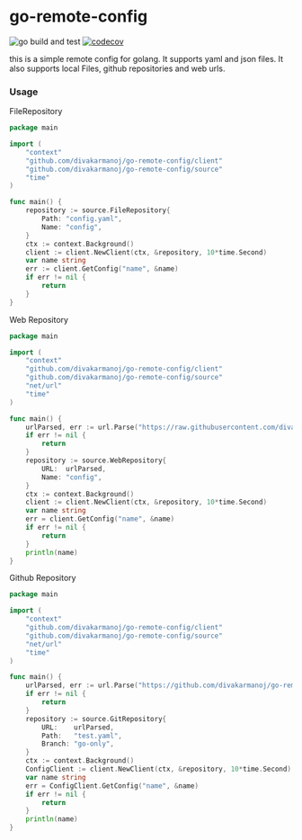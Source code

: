 # go-remote-config
![go build and test](https://github.com/divakarmanoj/go-remote-config/actions/workflows/go.yml/badge.svg)
[![codecov](https://codecov.io/gh/divakarmanoj/go-remote-config/branch/main/graph/badge.svg?token=6BNZ5FPY9N)](https://codecov.io/gh/divakarmanoj/go-remote-config)


this is a simple remote config for golang. It supports yaml and json files. It also supports local Files, github repositories and web urls.

### Usage
FileRepository
```go
package main

import (
	"context"
	"github.com/divakarmanoj/go-remote-config/client"
	"github.com/divakarmanoj/go-remote-config/source"
	"time"
)

func main() {
	repository := source.FileRepository{
		Path: "config.yaml",
		Name: "config",
	}
	ctx := context.Background()
	client := client.NewClient(ctx, &repository, 10*time.Second)
	var name string
	err := client.GetConfig("name", &name)
	if err != nil {
		return
	}
}

```

Web Repository
```go
package main

import (
	"context"
	"github.com/divakarmanoj/go-remote-config/client"
	"github.com/divakarmanoj/go-remote-config/source"
	"net/url"
	"time"
)

func main() {
	urlParsed, err := url.Parse("https://raw.githubusercontent.com/divakarmanoj/go-remote-config/go-only/test.yaml")
	if err != nil {
		return
	}
	repository := source.WebRepository{
		URL:  urlParsed,
		Name: "config",
	}
	ctx := context.Background()
	client := client.NewClient(ctx, &repository, 10*time.Second)
	var name string
	err = client.GetConfig("name", &name)
	if err != nil {
		return
	}
	println(name)
}
```
Github Repository
```go
package main

import (
	"context"
	"github.com/divakarmanoj/go-remote-config/client"
	"github.com/divakarmanoj/go-remote-config/source"
	"net/url"
	"time"
)

func main() {
	urlParsed, err := url.Parse("https://github.com/divakarmanoj/go-remote-config.git")
	if err != nil {
		return
	}
	repository := source.GitRepository{
		URL:    urlParsed,
		Path:   "test.yaml",
		Branch: "go-only",
	}
	ctx := context.Background()
	ConfigClient := client.NewClient(ctx, &repository, 10*time.Second)
	var name string
	err = ConfigClient.GetConfig("name", &name)
	if err != nil {
		return
	}
	println(name)
}
```
